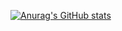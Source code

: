 [![Anurag's GitHub stats](https://github-readme-stats.vercel.app/api?username=behrenle&count_private=true)](https://github.com/anuraghazra/github-readme-stats)

<!--
**behrenle/behrenle** is a ✨ _special_ ✨ repository because its `README.md` (this file) appears on your GitHub profile.

Here are some ideas to get you started:

- 🔭 I’m currently working on ...
- 🌱 I’m currently learning ...
- 👯 I’m looking to collaborate on ...
- 🤔 I’m looking for help with ...
- 💬 Ask me about ...
- 📫 How to reach me: ...
- 😄 Pronouns: ...
- ⚡ Fun fact: ...
-->
